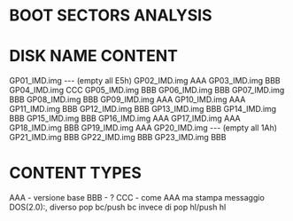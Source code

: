 # BOOT SECTORS ANALYSIS

DISK NAME      CONTENT
===================================
GP01_IMD.img   --- (empty all E5h)
GP02_IMD.img   AAA
GP03_IMD.img   BBB
GP04_IMD.img   CCC
GP05_IMD.img   BBB
GP06_IMD.img   BBB
GP07_IMD.img   BBB
GP08_IMD.img   BBB
GP09_IMD.img   AAA
GP10_IMD.img   AAA
GP11_IMD.img   BBB
GP12_IMD.img   BBB
GP13_IMD.img   BBB
GP14_IMD.img   BBB
GP15_IMD.img   BBB
GP16_IMD.img   AAA
GP17_IMD.img   AAA
GP18_IMD.img   BBB
GP19_IMD.img   AAA
GP20_IMD.img   --- (empty all 1Ah)
GP21_IMD.img   BBB
GP22_IMD.img   BBB
GP23_IMD.img   BBB

# CONTENT TYPES

AAA - versione base
BBB - ?
CCC - come AAA ma stampa messaggio DOS(2.0):, diverso pop bc/push bc invece di pop hl/push hl

